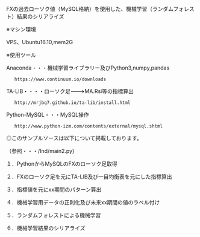 
FXの過去ローソク値（MySQL格納）を使用した、機械学習（ランダムフォレスト）結果のシリアライズ

※マシン環境

  VPS、Ubuntu16.10,mem2G

※使用ツール

  Anaconda・・・機械学習ライブラリー及びPython3,numpy,pandas

       https://www.continuum.io/downloads

  TA-LIB・・・・ローソク足--->MA.Rsi等の指標算出

       http://mrjbq7.github.io/ta-lib/install.html

   Python-MySQL・・・MySQL操作

       http://www.python-izm.com/contents/external/mysql.shtml

◎このサンプルソースは以下について掲載しております。

（参照・・・/Ind/main2.py)

１．PythonからMySQLのFXのローソク足取得

２．FXのローソク足を元にTA-LIB及び一目均衡表を元にした指標算出

３．指標値を元にxx期間のパターン算出

４．機械学習用データの正則化及び未来xx期間の値のラベル付け

５．ランダムフォレストによる機械学習

６．機械学習結果のシリアライズ

